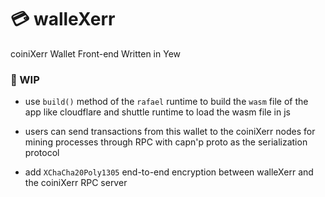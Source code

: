 

# 💳 walleXerr

coiniXerr Wallet Front-end Written in Yew 

### 📌 WIP

* use `build()` method of the `rafael` runtime to build the `wasm` file of the app like cloudflare and shuttle runtime to load the wasm file in js

* users can send transactions from this wallet to the coiniXerr nodes for mining processes through RPC with capn'p proto as the serialization protocol

* add `XChaCha20Poly1305` end-to-end encryption between walleXerr and the coiniXerr RPC server


